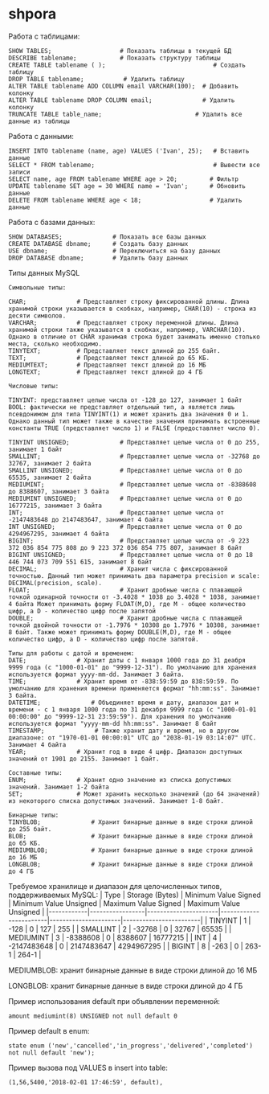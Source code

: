 # shpora

Работа с таблицами:
```
SHOW TABLES;                   # Показать таблицы в текущей БД
DESCRIBE tablename;            # Показать структуру таблицы
CREATE TABLE tablename ( );                              # Создать таблицу
DROP TABLE tablename;           # Удалить таблицу
ALTER TABLE tablename ADD COLUMN email VARCHAR(100);  # Добавить колонку
ALTER TABLE tablename DROP COLUMN email;              # Удалить колонку
TRUNCATE TABLE table_name;                          # Удалить все данные из таблицы
```
Работа с данными:
```
INSERT INTO tablename (name, age) VALUES ('Ivan', 25);   # Вставить данные
SELECT * FROM tablename;                                 # Вывести все записи
SELECT name, age FROM tablename WHERE age > 20;         # Фильтр
UPDATE tablename SET age = 30 WHERE name = 'Ivan';      # Обновить данные
DELETE FROM tablename WHERE age < 18;                   # Удалить данные

```
Работа с базами данных:
```
SHOW DATABASES;              # Показать все базы данных
CREATE DATABASE dbname;      # Создать базу данных
USE dbname;                  # Переключиться на базу данных
DROP DATABASE dbname;        # Удалить базу данных

```
Типы данных MySQL
```
Символьные типы:

CHAR;              # Представляет строку фиксированной длины. Длина хранимой строки указывается в скобках, например, CHAR(10) - строка из десяти символов.
VARCHAR;           # Представляет строку переменной длины. Длина хранимой строки также указыватся в скобках, например, VARCHAR(10). Однако в отличие от CHAR хранимая строка будет занимать именно столько места, сколько необходимо.
TINYTEXT;          # Представляет текст длиной до 255 байт.
TEXT;              # Представляет текст длиной до 65 КБ.
MEDIUMTEXT;        # Представляет текст длиной до 16 МБ
LONGTEXT;          # Представляет текст длиной до 4 ГБ

```
```
Числовые типы:

TINYINT: представляет целые числа от -128 до 127, занимает 1 байт
BOOL: фактически не представляет отдельный тип, а является лишь псевдонимом для типа TINYINT(1) и может хранить два значения 0 и 1. Однако данный тип может также в качестве значения принимать встроенные константы TRUE (представляет число 1) и FALSE (предоставляет число 0).

TINYINT UNSIGNED;              # Представляет целые числа от 0 до 255, занимает 1 байт
SMALLINT;                      # Представляет целые числа от -32768 до 32767, занимает 2 байтa
SMALLINT UNSIGNED;             # Представляет целые числа от 0 до 65535, занимает 2 байтa
MEDIUMINT;                     # Представляет целые числа от -8388608 до 8388607, занимает 3 байта
MEDIUMINT UNSIGNED;            # Представляет целые числа от 0 до 16777215, занимает 3 байта
INT;                           # Представляет целые числа от -2147483648 до 2147483647, занимает 4 байта
INT UNSIGNED;                  # Представляет целые числа от 0 до 4294967295, занимает 4 байта
BIGINT;                        # Представляет целые числа от -9 223 372 036 854 775 808 до 9 223 372 036 854 775 807, занимает 8 байт
BIGINT UNSIGNED;               # Представляет целые числа от 0 до 18 446 744 073 709 551 615, занимает 8 байт
DECIMAL;                       # Хранит числа с фиксированной точностью. Данный тип может принимать два параметра precision и scale: DECIMAL(precision, scale).
FLOAT;                         # Хранит дробные числа с плавающей точкой одинарной точности от -3.4028 * 1038 до 3.4028 * 1038, занимает 4 байта Может принимать форму FLOAT(M,D), где M - общее количество цифр, а D - количество цифр после запятой
DOUBLE;                        # Хранит дробные числа с плавающей точкой двойной точности от -1.7976 * 10308 до 1.7976 * 10308, занимает 8 байт. Также может принимать форму DOUBLE(M,D), где M - общее количество цифр, а D - количество цифр после запятой.
```

```
Типы для работы с датой и временем:
DATE;              # Хранит даты с 1 января 1000 года до 31 деабря 9999 года (c "1000-01-01" до "9999-12-31"). По умолчанию для хранения используется формат yyyy-mm-dd. Занимает 3 байта.
TIME;              # Хранит время от -838:59:59 до 838:59:59. По умолчанию для хранения времени применяется формат "hh:mm:ss". Занимает 3 байта.
DATETIME;              # Объединяет время и дату, диапазон дат и времени - с 1 января 1000 года по 31 декабря 9999 года (с "1000-01-01 00:00:00" до "9999-12-31 23:59:59"). Для хранения по умолчанию используется формат "yyyy-mm-dd hh:mm:ss". Занимает 8 байт
TIMESTAMP;              # Также хранит дату и время, но в другом диапазоне: от "1970-01-01 00:00:01" UTC до "2038-01-19 03:14:07" UTC. Занимает 4 байта
YEAR;              # Хранит год в виде 4 цифр. Диапазон доступных значений от 1901 до 2155. Занимает 1 байт.
```

```
Составные типы:
ENUM;              # Хранит одно значение из списка допустимых значений. Занимает 1-2 байта
SET;               # Может хранить несколько значений (до 64 значений) из некоторого списка допустимых значений. Занимает 1-8 байт.
```

```
Бинарные типы:
TINYBLOB;              # Хранит бинарные данные в виде строки длиной до 255 байт.
BLOB;                  # Хранит бинарные данные в виде строки длиной до 65 КБ.
MEDIUMBLOB;            # Хранит бинарные данные в виде строки длиной до 16 МБ
LONGBLOB;              # Хранит бинарные данные в виде строки длиной до 4 ГБ
```

Требуемое хранилище и диапазон для целочисленных типов, поддерживаемых MySQL:
| Type       | Storage (Bytes) | Minimum Value Signed | Minimum Value Unsigned | Maximum Value Signed | Maximum Value Unsigned |
|------------|-----------------|----------------------|------------------------|----------------------|------------------------|
| TINYINT    | 1               | -128                 | 0                      | 127                  | 255                    |
| SMALLINT   | 2               | -32768               | 0                      | 32767                | 65535                  |
| MEDIUMINT  | 3               | -8388608             | 0                      | 8388607              | 16777215               |
| INT        | 4               | -2147483648          | 0                      | 2147483647           | 4294967295             |
| BIGINT     | 8               | -263                 | 0                      | 263-1                | 264-1                  |


MEDIUMBLOB: хранит бинарные данные в виде строки длиной до 16 МБ

LONGBLOB: хранит бинарные данные в виде строки длиной до 4 ГБ


Пример использования default при объявлении переменной:
```
amount mediumint(8) UNSIGNED not null default 0
``` 

Пример default в enum:
```
state enum ('new','cancelled','in_progress','delivered','completed') not null default 'new');
```

Пример вызова под VALUES в insert into table:
```
(1,56,5400,'2018-02-01 17:46:59', default),
```
